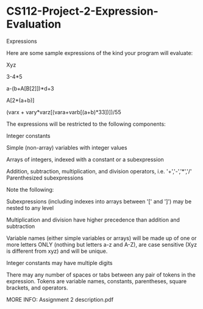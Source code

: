 # CS112-Project-2-Expression-Evaluation

Expressions

Here are some sample expressions of the kind your program will evaluate:

   Xyz
   
   3-4*5
   
   a-(b+A[B[2]])*d+3
   
   A[2*(a+b)]
   
   (varx + vary*varz[(vara+varb[(a+b)*33])])/55
   
The expressions will be restricted to the following components:

Integer constants

Simple (non-array) variables with integer values

Arrays of integers, indexed with a constant or a subexpression

Addition, subtraction, multiplication, and division operators, i.e. '+','-','*','/' Parenthesized subexpressions

Note the following:

Subexpressions (including indexes into arrays between '[' and ']') may be nested to any level

Multiplication and division have higher precedence than addition and subtraction

Variable names (either simple variables or arrays) will be made up of one or more letters ONLY (nothing but letters a-z and A-Z), are case sensitive (Xyz is different from xyz) and will be unique.

Integer constants may have multiple digits

There may any number of spaces or tabs between any pair of tokens in the expression. Tokens are variable names, constants, parentheses, square brackets, and operators.

MORE INFO:
Assignment 2 description.pdf
